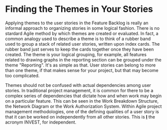 # Finding the Themes in Your Stories

Applying themes to the user stories in the Feature Backlog is really an informal approach to organizing stories in some logical fashion.  There is no stardard Agile method by which themes are created or evaluated.  In fact, a common analogy used to describe a theme is to think of a rubber band used to group a stack of related user stories, written upon index cards.  The rubber band just serves to keep the cards together once they have been created.  The theme is your logical grouping, for example, all features related to drawing graphs in the reporting section can be grouped under the theme "Reporting".  It's as simple as that.  User stories can belong to more than one theme, if that makes sense for your project, but that may become too complicated.

Themes should not be confused with actual dependencies among user stories.  In traditional project management, it is common for there to be a complex series of dependencies that dictate how and when work may begin on a particular feature.  This can be seen in the Work Breakdown Structure, the Network Diagram or the Work Authorization System.  Within Agile project management methodologies, one of the defining qualities of a user story is that it can be worked on independently from all other stories.  This is <b><u>I</u></b> the acronym INVEST, for independent.

